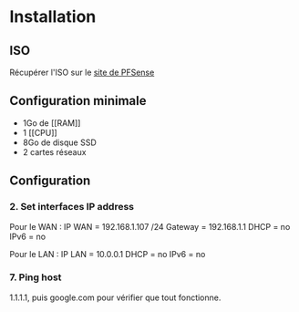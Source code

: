 # Installation
## ISO
Récupérer l'ISO sur le [site de PFSense](https://www.pfsense.org/download/)

## Configuration minimale
- 1Go de [[RAM]]
- 1 [[CPU]]
- 8Go de disque SSD
- 2 cartes réseaux

## Configuration
### 2. Set interfaces IP address
Pour le WAN : 
IP WAN = 192.168.1.107 /24
Gateway = 192.168.1.1
DHCP = no
IPv6 = no

Pour le LAN :
IP LAN = 10.0.0.1
DHCP = no
IPv6 = no

### 7. Ping host
1.1.1.1, puis google.com pour vérifier que tout fonctionne.